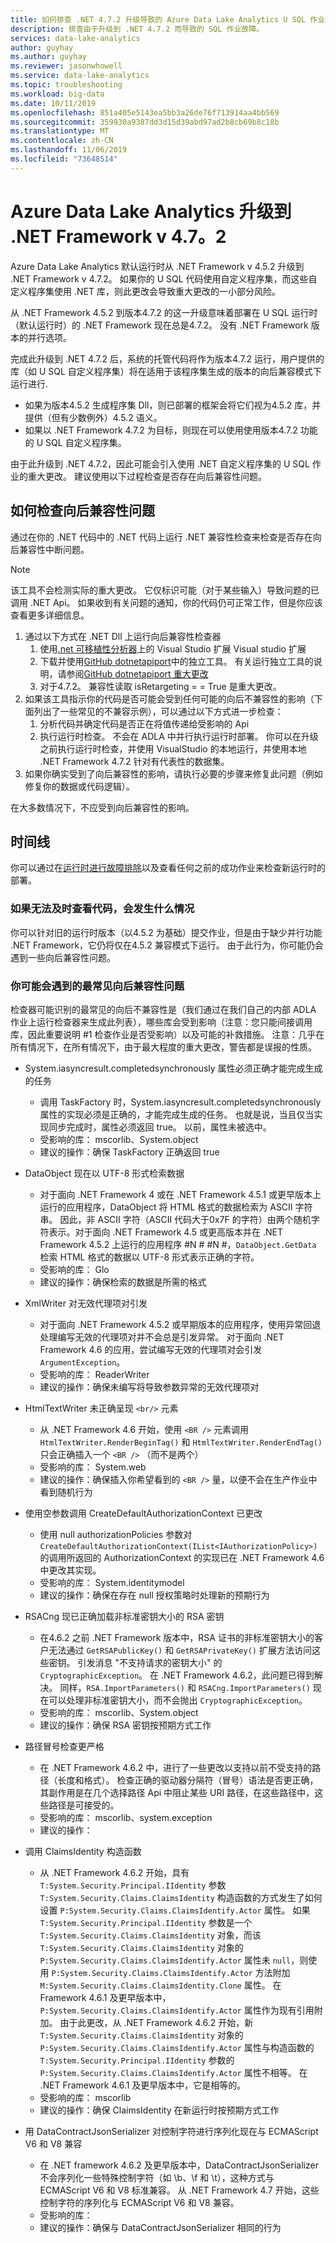 ```yaml
---
title: 如何排查 .NET 4.7.2 升级导致的 Azure Data Lake Analytics U SQL 作业失败
description: 排查由于升级到 .NET 4.7.2 而导致的 SQL 作业故障。
services: data-lake-analytics
author: guyhay
ms.author: guyhay
ms.reviewer: jasonwhowell
ms.service: data-lake-analytics
ms.topic: troubleshooting
ms.workload: big-data
ms.date: 10/11/2019
ms.openlocfilehash: 851a405e5143ea5bb3a26de76f713914aa4bb569
ms.sourcegitcommit: 359930a9387dd3d15d39abd97ad2b8cb69b8c18b
ms.translationtype: MT
ms.contentlocale: zh-CN
ms.lasthandoff: 11/06/2019
ms.locfileid: "73648514"
---
```

# <a name="azure-data-lake-analytics-is-upgrading-to-the-net-framework-v472"></a>Azure Data Lake Analytics 升级到 .NET Framework v 4.7。2

Azure Data Lake Analytics 默认运行时从 .NET Framework v 4.5.2 升级到 .NET Framework v 4.7.2。 如果你的 U SQL 代码使用自定义程序集，而这些自定义程序集使用 .NET 库，则此更改会导致重大更改的一小部分风险。

从 .NET Framework 4.5.2 到版本4.7.2 的这一升级意味着部署在 U SQL 运行时（默认运行时）的 .NET Framework 现在总是4.7.2。 没有 .NET Framework 版本的并行选项。

完成此升级到 .NET 4.7.2 后，系统的托管代码将作为版本4.7.2 运行，用户提供的库（如 U SQL 自定义程序集）将在适用于该程序集生成的版本的向后兼容模式下运行进行.

- 如果为版本4.5.2 生成程序集 Dll，则已部署的框架会将它们视为4.5.2 库，并提供（但有少数例外）4.5.2 语义。
- 如果以 .NET Framework 4.7.2 为目标，则现在可以使用使用版本4.7.2 功能的 U SQL 自定义程序集。

由于此升级到 .NET 4.7.2，因此可能会引入使用 .NET 自定义程序集的 U SQL 作业的重大更改。 建议使用以下过程检查是否存在向后兼容性问题。

## <a name="how-to-check-for-backwards-compatibility-issues"></a>如何检查向后兼容性问题

通过在你的 .NET 代码中的 .NET 代码上运行 .NET 兼容性检查来检查是否存在向后兼容性中断问题。

> [!Note]
> 该工具不会检测实际的重大更改。 它仅标识可能（对于某些输入）导致问题的已调用 .NET Api。 如果收到有关问题的通知，你的代码仍可正常工作，但是你应该查看更多详细信息。

1. 通过以下方式在 .NET Dll 上运行向后兼容性检查器
   1. 使用[.net 可移植性分析器](https://marketplace.visualstudio.com/items?itemName=ConnieYau.NETPortabilityAnalyzer)上的 Visual Studio 扩展 Visual studio 扩展
   1. 下载并使用[GitHub dotnetapiport](https://github.com/microsoft/dotnet-apiport)中的独立工具。 有关运行独立工具的说明，请参阅[GitHub dotnetapiport 重大更改](https://github.com/microsoft/dotnet-apiport/blob/dev/docs/HowTo/BreakingChanges.md)
   1. 对于4.7.2。 兼容性读取 isRetargeting = = True 是重大更改。
2. 如果该工具指示你的代码是否可能会受到任何可能的向后不兼容性的影响（下面列出了一些常见的不兼容示例），可以通过以下方式进一步检查：
   1. 分析代码并确定代码是否正在将值传递给受影响的 Api
   1. 执行运行时检查。 不会在 ADLA 中并行执行运行时部署。 你可以在升级之前执行运行时检查，并使用 VisualStudio 的本地运行，并使用本地 .NET Framework 4.7.2 针对有代表性的数据集。
3. 如果你确实受到了向后兼容性的影响，请执行必要的步骤来修复此问题（例如修复你的数据或代码逻辑）。

在大多数情况下，不应受到向后兼容性的影响。

## <a name="timeline"></a>时间线

你可以通过在[运行时进行故障排除](runtime-troubleshoot.md)以及查看任何之前的成功作业来检查新运行时的部署。

### <a name="what-if-i-cant-get-my-code-reviewed-in-time"></a>如果无法及时查看代码，会发生什么情况

你可以针对旧的运行时版本（以4.5.2 为基础）提交作业，但是由于缺少并行功能 .NET Framework，它仍将仅在4.5.2 兼容模式下运行。 由于此行为，你可能仍会遇到一些向后兼容性问题。

### <a name="what-are-the-most-common-backwards-compatibility-issues-you-may-encounter"></a>你可能会遇到的最常见向后兼容性问题

检查器可能识别的最常见的向后不兼容性是（我们通过在我们自己的内部 ADLA 作业上运行检查器来生成此列表），哪些库会受到影响（注意：您只能间接调用库，因此重要说明 #1 检查作业是否受影响）以及可能的补救措施。 注意：几乎在所有情况下，在所有情况下，由于最大程度的重大更改，警告都是误报的性质。

- System.iasyncresult.completedsynchronously 属性必须正确才能完成生成的任务
  - 调用 TaskFactory 时，System.iasyncresult.completedsynchronously 属性的实现必须是正确的，才能完成生成的任务。 也就是说，当且仅当实现同步完成时，属性必须返回 true。 以前，属性未被选中。
  - 受影响的库： mscorlib、System.object
  - 建议的操作：确保 TaskFactory 正确返回 true

- DataObject 现在以 UTF-8 形式检索数据
  - 对于面向 .NET Framework 4 或在 .NET Framework 4.5.1 或更早版本上运行的应用程序，DataObject 将 HTML 格式的数据检索为 ASCII 字符串。 因此，非 ASCII 字符（ASCII 代码大于0x7F 的字符）由两个随机字符表示。对于面向 .NET Framework 4.5 或更高版本并在 .NET Framework 4.5.2 上运行的应用程序 #N # #N #，`DataObject.GetData` 检索 HTML 格式的数据以 UTF-8 形式表示正确的字符。
  - 受影响的库： Glo
  - 建议的操作：确保检索的数据是所需的格式

- XmlWriter 对无效代理项对引发
  - 对于面向 .NET Framework 4.5.2 或早期版本的应用程序，使用异常回退处理编写无效的代理项对并不会总是引发异常。 对于面向 .NET Framework 4.6 的应用，尝试编写无效的代理项对会引发 `ArgumentException`。
  - 受影响的库： ReaderWriter
  - 建议的操作：确保未编写将导致参数异常的无效代理项对

- HtmlTextWriter 未正确呈现 `<br/>` 元素
  - 从 .NET Framework 4.6 开始，使用 `<BR />` 元素调用 `HtmlTextWriter.RenderBeginTag()` 和 `HtmlTextWriter.RenderEndTag()` 只会正确插入一个 `<BR />` （而不是两个）
  - 受影响的库： System.web
  - 建议的操作：确保插入你希望看到的 `<BR />` 量，以便不会在生产作业中看到随机行为

- 使用空参数调用 CreateDefaultAuthorizationContext 已更改
  - 使用 null authorizationPolicies 参数对 `CreateDefaultAuthorizationContext(IList<IAuthorizationPolicy>)` 的调用所返回的 AuthorizationContext 的实现已在 .NET Framework 4.6 中更改其实现。
  - 受影响的库： System.identitymodel
  - 建议的操作：确保在存在 null 授权策略时处理新的预期行为
  
- RSACng 现已正确加载非标准密钥大小的 RSA 密钥
  - 在4.6.2 之前 .NET Framework 版本中，RSA 证书的非标准密钥大小的客户无法通过 `GetRSAPublicKey()` 和 `GetRSAPrivateKey()` 扩展方法访问这些密钥。 引发消息 "不支持请求的密钥大小" 的 `CryptographicException`。 在 .NET Framework 4.6.2，此问题已得到解决。 同样，`RSA.ImportParameters()` 和 `RSACng.ImportParameters()` 现在可以处理非标准密钥大小，而不会抛出 `CryptographicException`。
  - 受影响的库： mscorlib、System.object
  - 建议的操作：确保 RSA 密钥按预期方式工作

- 路径冒号检查更严格
  - 在 .NET Framework 4.6.2 中，进行了一些更改以支持以前不受支持的路径（长度和格式）。 检查正确的驱动器分隔符（冒号）语法是否更正确，其副作用是在几个选择路径 Api 中阻止某些 URI 路径，在这些路径中，这些路径是可接受的。
  - 受影响的库： mscorlib、system.exception
  - 建议的操作：

- 调用 ClaimsIdentity 构造函数
  - 从 .NET Framework 4.6.2 开始，具有 `T:System.Security.Principal.IIdentity` 参数 `T:System.Security.Claims.ClaimsIdentity` 构造函数的方式发生了如何设置 `P:System.Security.Claims.ClaimsIdentify.Actor` 属性。 如果 `T:System.Security.Principal.IIdentity` 参数是一个 `T:System.Security.Claims.ClaimsIdentity` 对象，而该 `T:System.Security.Claims.ClaimsIdentity` 对象的 `P:System.Security.Claims.ClaimsIdentify.Actor` 属性未 `null`，则使用 `P:System.Security.Claims.ClaimsIdentify.Actor` 方法附加 `M:System.Security.Claims.ClaimsIdentity.Clone` 属性。 在 Framework 4.6.1 及更早版本中，`P:System.Security.Claims.ClaimsIdentify.Actor` 属性作为现有引用附加。 由于此更改，从 .NET Framework 4.6.2 开始，新 `T:System.Security.Claims.ClaimsIdentity` 对象的 `P:System.Security.Claims.ClaimsIdentify.Actor` 属性与构造函数的 `T:System.Security.Principal.IIdentity` 参数的 `P:System.Security.Claims.ClaimsIdentify.Actor` 属性不相等。 在 .NET Framework 4.6.1 及更早版本中，它是相等的。
  - 受影响的库： mscorlib
  - 建议的操作：确保 ClaimsIdentity 在新运行时按预期方式工作

- 用 DataContractJsonSerializer 对控制字符进行序列化现在与 ECMAScript V6 和 V8 兼容
  - 在 .NET framework 4.6.2 及更早版本中，DataContractJsonSerializer 不会序列化一些特殊控制字符（如 \b、\f 和 \t），这种方式与 ECMAScript V6 和 V8 标准兼容。 从 .NET Framework 4.7 开始，这些控制字符的序列化与 ECMAScript V6 和 V8 兼容。
  - 受影响的库：
  - 建议的操作：确保与 DataContractJsonSerializer 相同的行为

